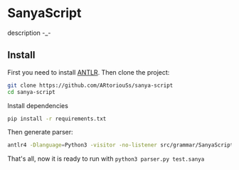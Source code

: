 # SanyaScript

description -\_-

## Install

First you need to install [ANTLR](https://github.com/antlr/antlr4). Then clone the project:

```bash
git clone https://github.com/ARtoriouSs/sanya-script
cd sanya-script
```

Install dependencies

```bash
pip install -r requirements.txt
```

Then generate parser:

```bash
antlr4 -Dlanguage=Python3 -visitor -no-listener src/grammar/SanyaScript.g4
```

That's all, now it is ready to run with `python3 parser.py test.sanya`
